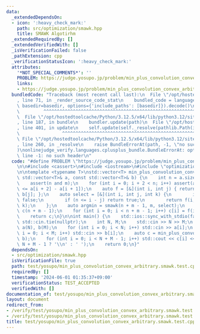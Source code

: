 ```yaml
---
data:
  _extendedDependsOn:
  - icon: ':heavy_check_mark:'
    path: src/optimization/smawk.hpp
    title: SMAWK Algotirhm
  _extendedRequiredBy: []
  _extendedVerifiedWith: []
  _isVerificationFailed: false
  _pathExtension: cpp
  _verificationStatusIcon: ':heavy_check_mark:'
  attributes:
    '*NOT_SPECIAL_COMMENTS*': ''
    PROBLEM: https://judge.yosupo.jp/problem/min_plus_convolution_convex_arbitrary
    links:
    - https://judge.yosupo.jp/problem/min_plus_convolution_convex_arbitrary
  bundledCode: "Traceback (most recent call last):\n  File \"/opt/hostedtoolcache/Python/3.12.5/x64/lib/python3.12/site-packages/onlinejudge_verify/documentation/build.py\"\
    , line 71, in _render_source_code_stat\n    bundled_code = language.bundle(stat.path,\
    \ basedir=basedir, options={'include_paths': [basedir]}).decode()\n          \
    \         ^^^^^^^^^^^^^^^^^^^^^^^^^^^^^^^^^^^^^^^^^^^^^^^^^^^^^^^^^^^^^^^^^^^^^^^^^^^^^^^^^\n\
    \  File \"/opt/hostedtoolcache/Python/3.12.5/x64/lib/python3.12/site-packages/onlinejudge_verify/languages/cplusplus.py\"\
    , line 187, in bundle\n    bundler.update(path)\n  File \"/opt/hostedtoolcache/Python/3.12.5/x64/lib/python3.12/site-packages/onlinejudge_verify/languages/cplusplus_bundle.py\"\
    , line 401, in update\n    self.update(self._resolve(pathlib.Path(included), included_from=path))\n\
    \                ^^^^^^^^^^^^^^^^^^^^^^^^^^^^^^^^^^^^^^^^^^^^^^^^^^^^^^^^^\n \
    \ File \"/opt/hostedtoolcache/Python/3.12.5/x64/lib/python3.12/site-packages/onlinejudge_verify/languages/cplusplus_bundle.py\"\
    , line 260, in _resolve\n    raise BundleErrorAt(path, -1, \"no such header\"\
    )\nonlinejudge_verify.languages.cplusplus_bundle.BundleErrorAt: optimization/smawk.hpp:\
    \ line -1: no such header\n"
  code: "#define PROBLEM \"https://judge.yosupo.jp/problem/min_plus_convolution_convex_arbitrary\"\
    \n\n#include <cassert>\n#include <iostream>\n#include \"optimization/smawk.hpp\"\
    \n\ntemplate <typename T>\nstd::vector<T> min_plus_convolution_convex_arbitrary(const\
    \ std::vector<T>& a, const std::vector<T>& b) {\n    int n = a.size(), m = b.size();\n\
    \    assert(n and m);\n    for (int i = 0; i + 2 < n; i++) assert(a[i + 1] - a[i]\
    \ <= a[i + 2] - a[i + 1]);\n    auto f = [&](int i, int j) { return a[i - j] +\
    \ b[j]; };\n    auto select = [&](int i, int j, int k) {\n        if (i < k) return\
    \ false;\n        if (n <= i - j) return true;\n        return f(i, j) >= f(i,\
    \ k);\n    };\n    auto argmin = smawk(n + m - 1, m, select);\n    std::vector<T>\
    \ c(n + m - 1);\n    for (int i = 0; i < n + m - 1; i++) c[i] = f(i, argmin[i]);\n\
    \    return c;\n}\n\nint main() {\n    std::ios::sync_with_stdio(false);\n   \
    \ std::cin.tie(nullptr);\n    int N, M;\n    std::cin >> N >> M;\n    std::vector<int>\
    \ a(N), b(M);\n    for (int i = 0; i < N; i++) std::cin >> a[i];\n    for (int\
    \ i = 0; i < M; i++) std::cin >> b[i];\n    auto c = min_plus_convolution_convex_arbitrary(a,\
    \ b);\n    for (int i = 0; i < N + M - 1; i++) std::cout << c[i] << (i + 1 ==\
    \ N + M - 1 ? '\\n' : ' ');\n    return 0;\n}"
  dependsOn:
  - src/optimization/smawk.hpp
  isVerificationFile: true
  path: test/yosupo/min_plus_convolution_convex_arbitrary.smawk.test.cpp
  requiredBy: []
  timestamp: '2024-06-01 01:35:37+09:00'
  verificationStatus: TEST_ACCEPTED
  verifiedWith: []
documentation_of: test/yosupo/min_plus_convolution_convex_arbitrary.smawk.test.cpp
layout: document
redirect_from:
- /verify/test/yosupo/min_plus_convolution_convex_arbitrary.smawk.test.cpp
- /verify/test/yosupo/min_plus_convolution_convex_arbitrary.smawk.test.cpp.html
title: test/yosupo/min_plus_convolution_convex_arbitrary.smawk.test.cpp
---
```

